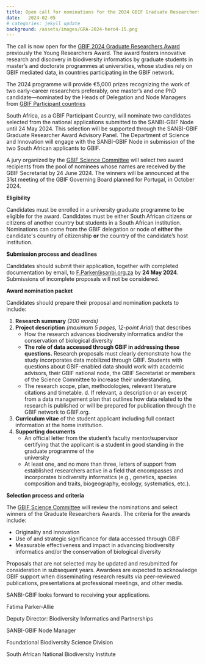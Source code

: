 ```yaml
---
title: Open call for nominations for the 2024 GBIF Graduate Researchers Award
date:   2024-02-05
# categories: jekyll update
background: /assets/images/GRA-2024-hero4-15.png
---
```


The call is now open for the [GBIF 2024 Graduate Researchers Award](https://www.gbif.org/news/0YedTUAf3Nk14JKZqBn0a/call-opens-for-nominations-to-2024-gbif-graduate-researchers-award) previously the Young Researchers Award.
The award fosters innovative research and discovery in biodiversity informatics by graduate students in master’s
and doctorate programmes at universities, whose studies rely on GBIF mediated data, in countries participating in 
the GBIF network.

The 2024 programme will provide €5,000 prizes recognizing the work of two early-career researchers preferably,
one master’s and one PhD candidate—nominated by the Heads of Delegation and Node Managers from [GBIF Participant countries](https://www.gbif.org/the-gbif-network) 

South Africa, as a GBIF Participant Country, will nominate two candidates selected from the national applications submitted
to the SANBI-GBIF Node until 24 May 2024. This selection will be supported through the SANBI-GBIF Graduate Researcher Award Advisory Panel.
The Department of Science and Innovation will engage with the SANBI-GBIF Node in submission of the two South African applicants to GBIF.

A jury organized by the [GBIF Science Committee](https://www.gbif.org/contact-us/directory?group=scienceCommittee) will select 
two award recipients from the pool of nominees whose names are received by the GBIF Secretariat by 24 June 2024.
The winners will be announced at the 31st meeting of the GBIF Governing Board planned for Portugal, in October 2024.

**Eligibility**

Candidates must be enrolled in a university graduate programme to be eligible for the award. Candidates must be either
South African citizens or citizens of another country but students in a South African institution. Nominations can come 
from the GBIF delegation or node of **either** the candidate's country of citizenship **or** the country of the candidate’s host institution.

**Submission process and deadlines**

Candidates should submit their application, together with completed documentation by email, to <F.Parker@sanbi.org.za> by **24 May 2024**.
Submissions of incomplete proposals will not be considered.

**Award nomination packet**

Candidates should prepare their proposal and nomination packets to include:

1. **Research summary** *(200 words)*
2. **Project description** *(maximum 5 pages, 12-point Arial)* that describes
   - How the research advances biodiversity informatics and/or the conservation of biological diversity
   - **The role of data accessed through GBIF in addressing these questions.** Research proposals must 
      clearly demonstrate how the study incorporates data mobilized through GBIF. Students with questions about GBIF-enabled data should work with academic 
      advisors, their GBIF national node, the GBIF Secretariat or members of the Science Committee to increase their understanding.
   -   The research scope, plan, methodologies, relevant literature citations and timetable. d. If relevant, a description or an excerpt from a data management plan 
       that outlines how data related to the research is published or will be prepared for publication through the GBIF network to GBIF.org.
 3. **Curriculum vitae** of the student applicant including full contact information at the home institution.
 4. **Supporting documents**
    - An official letter from the student’s faculty mentor/supervisor certifying that the applicant is a student in good standing in the graduate programme of the  
      university
    - At least one, and no more than three, letters of support from established researchers active in a field that encompasses and incorporates biodiversity 
      informatics (e.g., genetics, species composition and traits, biogeography, ecology, systematics, etc.).
      
**Selection process and criteria**

The [GBIF Science Committee](https://www.gbif.org/contact-us/directory?group=scienceCommittee) will review the nominations and select winners
of the Graduate Researchers Awards. The criteria for the awards include:
- Originality and innovation
- Use of and strategic significance for data accessed through GBIF
- Measurable effectiveness and impact in advancing biodiversity informatics and/or the conservation of biological diversity

Proposals that are not selected may be updated and resubmitted for consideration in subsequent years. Awardees are expected to acknowledge GBIF support when disseminating research results via peer-reviewed publications, presentations at professional meetings, and other media.

SANBI-GBIF looks forward to receiving your applications.

Fatima Parker-Allie

Deputy Director: Biodiversity Informatics and Partnerships

SANBI-GBIF Node Manager

Foundational Biodiversity Science Division

South African National Biodiversity Institute
